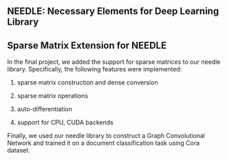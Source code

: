 
## NEEDLE: Necessary Elements for Deep Learning Library
## Sparse Matrix Extension for NEEDLE

In the final project, we added the support for sparse matrices to our needle library. Specifically, the following features were implemented:

1) sparse matrix construction and dense conversion

2) sparse matrix operations

3) auto-differentiation

4) support for CPU, CUDA backends

Finally, we used our needle library to construct a Graph Convolutional Network and trained it on a document classification task using Cora dataset.